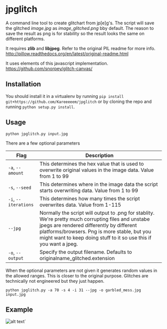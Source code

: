 # jpglitch

A command line tool to create glitchart from jp[e]g's. The script will save the glitched *image.jpg* as *image_glitched.png* bby default. The reason to save the result as png is for stability so the result looks the same on different platforms. 

It requires **zlib** and **libjpeg**. Refer to the original PIL readme for more
info. http://pillow.readthedocs.org/en/latest/original-readme.html

It uses elements of this javascript implementation.
https://github.com/snorpey/glitch-canvas/


## Installation
You should install it in a virtualenv by running `pip install
git+https://github.com/Kareeeeem/jpglitch` or by cloning the repo and running
`python setup.py install`.

## Usage

``
python jpglitch.py input.jpg
``

There are a few optional parameters

 Flag 	| Description
--------|------------
`-a`, `--amount`		| This determines the hex value that is used to overwrite original values in the image data. Value from 1 to 99
`-s`, `--seed`			| This determines where in the image data the script starts overwriting data. Value from 1 to 99
`-i`, `--iterations`	| This determines how many times the script overwrites data. Value from 1-115
`--jpg`					| Normally the script will output to .png for stablity. We're pretty much corrupting files and unstabe jpegs are rendered differently by different platforms/browsers. Png is more stable, but you might want to keep doing stuff to it so use this if you want a jpeg.
`-o`, `--output`		| Specify the output filename. Defaults to originalname_glitched.extension

When the optional parameters are not given it generates random values in the
allowed ranges. This is closer to the original purpose. Glitches are
technically not engineered but they just happen. 

``
python jpglitch.py -a 70 -s 4 -i 31 --jpg -o garbled_mess.jpg input.jpg 
``

## Example

![alt text](http://imgur.com/bUvNMaQ.jpg "example")`
